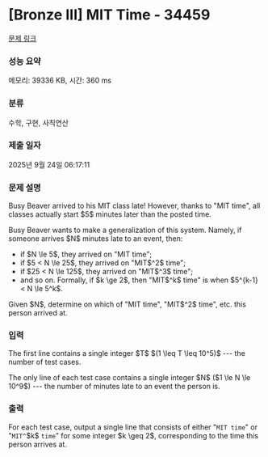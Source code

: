 # [Bronze III] MIT Time - 34459 

[문제 링크](https://www.acmicpc.net/problem/34459) 

### 성능 요약

메모리: 39336 KB, 시간: 360 ms

### 분류

수학, 구현, 사칙연산

### 제출 일자

2025년 9월 24일 06:17:11

### 문제 설명

<p>Busy Beaver arrived to his MIT class late! However, thanks to "MIT time", all classes actually start $5$ minutes later than the posted time.</p>

<p>Busy Beaver wants to make a generalization of this system. Namely, if someone arrives $N$ minutes late to an event, then:</p>

<ul>
	<li>if $N \le 5$, they arrived on "MIT time";</li>
	<li>if $5 < N \le 25$, they arrived on "MIT$^2$ time";</li>
	<li>if $25 < N \le 125$, they arrived on "MIT$^3$ time";</li>
	<li>and so on. Formally, if $k \ge 2$, then "MIT$^k$ time" is when $5^{k-1} < N \le 5^k$.</li>
</ul>

<p>Given $N$, determine on which of "MIT time", "MIT$^2$ time", etc. this person arrived at.</p>

### 입력 

 <p>The first line contains a single integer $T$ $(1 \leq T \leq 10^5)$ --- the number of test cases.</p>

<p>The only line of each test case contains a single integer $N$ ($1 \le N \le 10^9$) --- the number of minutes late to an event the person is.</p>

### 출력 

 <p>For each test case, output a single line that consists of either "<code>MIT time</code>" or "<code>MIT^</code>$k$ <code>time</code>" for some integer $k \geq 2$, corresponding to the time this person arrives at.</p>

